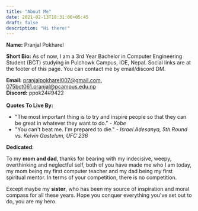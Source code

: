 ```yaml
---
title: "About Me"
date: 2021-02-13T18:31:06+05:45
draft: false 
description: "Hi there!"
---
```


**Name:** Pranjal Pokharel

**Short Bio:**
As of now, I am a 3rd Year Bachelor in Computer Engineering Student (BCT) studying in Pulchowk Campus, IOE, Nepal. Social links are at the footer of this page. You can contact me by email/discord DM. 

**Email:** pranjalpokharel007@gmail.com, 075bct061.pranjal@pcampus.edu.np\
**Discord:** ppok24#9422\
\
**Quotes To Live By:**
- "The most important thing is to try and inspire people so that they can be great in whatever they want to do." - *Kobe*
- "You can't beat me. I'm prepared to die." - *Israel Adesanya, 5th Round vs. Kelvin Gastelum, UFC 236* 

**Dedicated:**

To my **mom and dad**, thanks for bearing with my indecisive, weepy, overthinking and neglectful self, both of you have made me who I am today, my mom being my first computer teacher and my dad being my first spiritual mentor. In terms of your competition, there is no competition.

Except maybe my **sister**, who has been my source of inspiration and moral compass for all these years. Hope you conquer everything you've set out to do, you are my hero.

